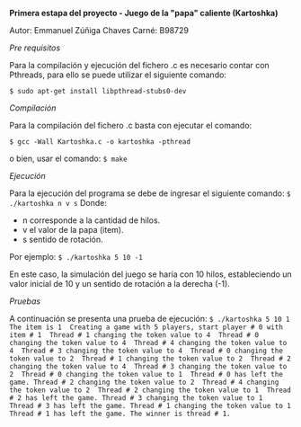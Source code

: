 **Primera estapa del proyecto - Juego de la "papa" caliente (Kartoshka)**

Autor: Emmanuel Zúñiga Chaves
Carné: B98729

*Pre requisitos*

Para la compilación y ejecución del fichero .c es necesario contar con Pthreads, para ello se puede utilizar el siguiente comando:

`$ sudo apt-get install libpthread-stubs0-dev `

*Compilación*

Para la compilación del fichero .c basta con ejecutar el comando: 

`$ gcc -Wall Kartoshka.c -o kartoshka -pthread`

o bien, usar el comando:
`$ make`

*Ejecución*

Para la ejecución del programa se debe de ingresar el siguiente comando:
`$ ./kartoshka n v s`
Donde:
- n corresponde a la cantidad de hilos.
- v el valor de la papa (item).
- s sentido de rotación.

Por ejemplo:
`$ ./kartoshka 5 10 -1`

En este caso, la simulación del juego se haría con 10 hilos, estableciendo un valor inicial de 10 y un sentido de rotación a la derecha (-1).

*Pruebas*

A continuación se presenta una prueba de ejecución:
`
$ ./kartoshka 5 10 1
The item is 1 
Creating a game with 5 players, start player # 0 with item # 1 
Thread # 1 changing the token value to 4 
Thread # 0 changing the token value to 4 
Thread # 4 changing the token value to 4 
Thread # 3 changing the token value to 4 
Thread # 0 changing the token value to 2 
Thread # 1 changing the token value to 2 
Thread # 2 changing the token value to 4 
Thread # 3 changing the token value to 2 
Thread # 0 changing the token value to 1 
Thread # 0 has left the game.
Thread # 2 changing the token value to 2 
Thread # 4 changing the token value to 2 
Thread # 2 changing the token value to 1 
Thread # 2 has left the game.
Thread # 3 changing the token value to 1 
Thread # 3 has left the game.
Thread # 1 changing the token value to 1 
Thread # 1 has left the game.
The winner is thread # 1.
`